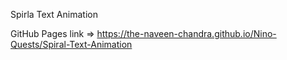 Spirla Text Animation

GitHub Pages link => https://the-naveen-chandra.github.io/Nino-Quests/Spiral-Text-Animation
